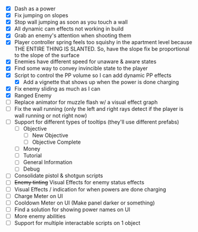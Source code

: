 
- [x] Dash as a power
- [x] Fix jumping on slopes
- [x] Stop wall jumping as soon as you touch a wall
- [x] All dynamic cam effects not working in build
- [x] Grab an enemy's attention when shooting them
- [x] Player controller spring feels too squishy in the apartment level because THE ENTIRE THING IS SLANTED. So, have the slope fix be proportional to the slope of the surface
- [x] Enemies have different speed for unaware & aware states
- [x] Find some way to convey invincible state to the player
- [x] Script to control the PP volume so I can add dynamic PP effects
	- [x] Add a vignette that shows up when the power is done charging
- [x] Fix enemy sliding as much as I can
- [x] Ranged Enemy
- [ ] Replace animator for muzzle flash w/ a visual effect graph
- [ ] Fix the wall running (only the left and right rays detect if the player is wall running or not right now)
- [ ] Support for different types of tooltips (they'll use different prefabs)
	- [ ] Objective
		- [ ] New Objective
		- [ ] Objective Complete
	- [ ] Money
	- [ ] Tutorial
	- [ ] General Information
	- [ ] Debug
- [ ] Consolidate pistol & shotgun scripts
- [ ] ~~Enemy tinting~~ Visual Effects for enemy status effects
- [ ] Visual Effects / indication for when powers are done charging
- [ ] Charge Meter on UI
- [ ] Cooldown Meter on UI (Make panel darker or something)
- [ ] Find a solution for showing power names on UI
- [ ] More enemy abilities
- [ ] Support for multiple interactable scripts on 1 object
